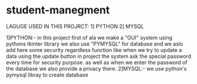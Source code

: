 # student-manegment
LAGUGE USED IN THIS PROJRCT:
1] PYTHON
2] MYSQL


  1]PYTHON:-
           in this project first of ala we make a "GUI" system using pythons tkinter library
           we also use "PYMYSQL" for database and we aslo add here some security regardless
           function like when we try to update a data using the update button in project the
           system ask the special password every time for security purpose. as well as when
           we enter the password of the database we also provide a privacy there.
  2]MYSQL:-
          we use python's pymysql libray to create database
           
